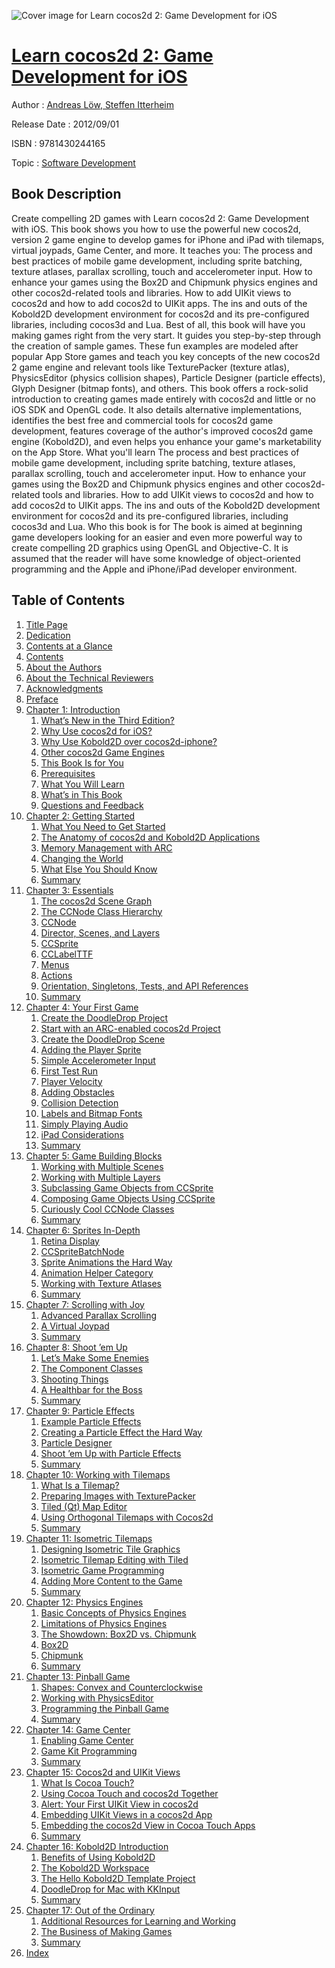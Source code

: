 ![Cover image for Learn cocos2d 2: Game Development for iOS](https://imgdetail.ebookreading.net/cover/cover/software_development/EB9781430244165.jpg)

[Learn cocos2d 2: Game Development for iOS](https://ebookreading.net/view/book/Learn+cocos2d+2%3A+Game+Development+for+iOS-EB9781430244165_1.html "Learn cocos2d 2: Game Development for iOS")
====================================================================================================================

Author : [Andreas Löw](https://ebookreading.net/search/author/Andreas+L%C3%B6w),[ Steffen Itterheim](https://ebookreading.net/search/author/+Steffen+Itterheim)

Release Date : 2012/09/01

ISBN : 9781430244165

Topic : [Software Development](https://ebookreading.net/search/category/software-development)

Book Description
-----------------

Create compelling 2D games with Learn cocos2d 2: Game Development with iOS. This book shows you how to use the powerful new cocos2d, version 2 game engine to develop games for iPhone and iPad with tilemaps, virtual joypads, Game Center, and more. It teaches you:
The process and best practices of mobile game development, including sprite batching, texture atlases, parallax scrolling, touch and accelerometer input.
How to enhance your games using the Box2D and Chipmunk physics engines and other cocos2d-related tools and libraries.
How to add UIKit views to cocos2d and how to add cocos2d to UIKit apps.
The ins and outs of the Kobold2D development environment for cocos2d and its pre-configured libraries, including cocos3d and Lua.
Best of all, this book will have you making games right from the very start. It guides you step-by-step through the creation of sample games. These fun examples are modeled after popular App Store games and teach you key concepts of the new cocos2d 2 game engine and relevant tools like TexturePacker (texture atlas), PhysicsEditor (physics collision shapes), Particle Designer (particle effects), Glyph Designer (bitmap fonts), and others.
This book offers a rock-solid introduction to creating games made entirely with cocos2d and little or no iOS SDK and OpenGL code. It also details alternative implementations, identifies the best free and commercial tools for cocos2d game development, features coverage of the author's improved cocos2d game engine (Kobold2D), and even helps you enhance your game's marketability on the App Store.
What you'll learn
The process and best practices of mobile game development, including sprite batching, texture atlases, parallax scrolling, touch and accelerometer input.
How to enhance your games using the Box2D and Chipmunk physics engines and other cocos2d-related tools and libraries.
How to add UIKit views to cocos2d and how to add cocos2d to UIKit apps.
The ins and outs of the Kobold2D development environment for cocos2d and its pre-configured libraries, including cocos3d and Lua.
Who this book is for
The book is aimed at beginning game developers looking for an easier and even more powerful way to create compelling 2D graphics using OpenGL and Objective-C. It is assumed that the reader will have some knowledge of object-oriented programming and the Apple and iPhone/iPad developer environment.
              
Table of Contents
-----------------

1. [Title Page](https://ebookreading.net/view/book/Learn+cocos2d+2%3A+Game+Development+for+iOS-EB9781430244165_2.html)
1. [Dedication](https://ebookreading.net/view/book/Learn+cocos2d+2%3A+Game+Development+for+iOS-EB9781430244165_4.html)
1. [Contents at a Glance](https://ebookreading.net/view/book/Learn+cocos2d+2%3A+Game+Development+for+iOS-EB9781430244165_5.html)
1. [Contents](https://ebookreading.net/view/book/Learn+cocos2d+2%3A+Game+Development+for+iOS-EB9781430244165_6.html)
1. [About the Authors](https://ebookreading.net/view/book/Learn+cocos2d+2%3A+Game+Development+for+iOS-EB9781430244165_7.html)
1. [About the Technical Reviewers](https://ebookreading.net/view/book/Learn+cocos2d+2%3A+Game+Development+for+iOS-EB9781430244165_8.html)
1. [Acknowledgments](https://ebookreading.net/view/book/Learn+cocos2d+2%3A+Game+Development+for+iOS-EB9781430244165_9.html)
1. [Preface](https://ebookreading.net/view/book/Learn+cocos2d+2%3A+Game+Development+for+iOS-EB9781430244165_10.html)
1. [Chapter 1: Introduction](https://ebookreading.net/view/book/Learn+cocos2d+2%3A+Game+Development+for+iOS-EB9781430244165_11.html)
    1. [What’s New in the Third Edition?](https://ebookreading.net/view/book/Learn+cocos2d+2%3A+Game+Development+for+iOS-EB9781430244165_11.html#Sec1)
    1. [Why Use cocos2d for iOS?](https://ebookreading.net/view/book/Learn+cocos2d+2%3A+Game+Development+for+iOS-EB9781430244165_11.html#Sec3)
    1. [Why Use Kobold2D over cocos2d-iphone?](https://ebookreading.net/view/book/Learn+cocos2d+2%3A+Game+Development+for+iOS-EB9781430244165_11.html#Sec12)
    1. [Other cocos2d Game Engines](https://ebookreading.net/view/book/Learn+cocos2d+2%3A+Game+Development+for+iOS-EB9781430244165_11.html#Sec13)
    1. [This Book Is for You](https://ebookreading.net/view/book/Learn+cocos2d+2%3A+Game+Development+for+iOS-EB9781430244165_11.html#Sec14)
    1. [Prerequisites](https://ebookreading.net/view/book/Learn+cocos2d+2%3A+Game+Development+for+iOS-EB9781430244165_11.html#Sec15)
    1. [What You Will Learn](https://ebookreading.net/view/book/Learn+cocos2d+2%3A+Game+Development+for+iOS-EB9781430244165_11.html#Sec18)
    1. [What’s in This Book](https://ebookreading.net/view/book/Learn+cocos2d+2%3A+Game+Development+for+iOS-EB9781430244165_11.html#Sec22)
    1. [Questions and Feedback](https://ebookreading.net/view/book/Learn+cocos2d+2%3A+Game+Development+for+iOS-EB9781430244165_11.html#Sec40)
1. [Chapter 2: Getting Started](https://ebookreading.net/view/book/Learn+cocos2d+2%3A+Game+Development+for+iOS-EB9781430244165_12.html)
    1. [What You Need to Get Started](https://ebookreading.net/view/book/Learn+cocos2d+2%3A+Game+Development+for+iOS-EB9781430244165_12.html#Sec1)
    1. [The Anatomy of cocos2d and Kobold2D Applications](https://ebookreading.net/view/book/Learn+cocos2d+2%3A+Game+Development+for+iOS-EB9781430244165_12.html#Sec14)
    1. [Memory Management with ARC](https://ebookreading.net/view/book/Learn+cocos2d+2%3A+Game+Development+for+iOS-EB9781430244165_12.html#Sec22)
    1. [Changing the World](https://ebookreading.net/view/book/Learn+cocos2d+2%3A+Game+Development+for+iOS-EB9781430244165_12.html#Sec23)
    1. [What Else You Should Know](https://ebookreading.net/view/book/Learn+cocos2d+2%3A+Game+Development+for+iOS-EB9781430244165_12.html#Sec24)
    1. [Summary](https://ebookreading.net/view/book/Learn+cocos2d+2%3A+Game+Development+for+iOS-EB9781430244165_12.html#Sec33)
1. [Chapter 3: Essentials](https://ebookreading.net/view/book/Learn+cocos2d+2%3A+Game+Development+for+iOS-EB9781430244165_13.html)
    1. [The cocos2d Scene Graph](https://ebookreading.net/view/book/Learn+cocos2d+2%3A+Game+Development+for+iOS-EB9781430244165_13.html#Sec1)
    1. [The CCNode Class Hierarchy](https://ebookreading.net/view/book/Learn+cocos2d+2%3A+Game+Development+for+iOS-EB9781430244165_13.html#Sec2)
    1. [CCNode](https://ebookreading.net/view/book/Learn+cocos2d+2%3A+Game+Development+for+iOS-EB9781430244165_13.html#Sec3)
    1. [Director, Scenes, and Layers](https://ebookreading.net/view/book/Learn+cocos2d+2%3A+Game+Development+for+iOS-EB9781430244165_13.html#Sec7)
    1. [CCSprite](https://ebookreading.net/view/book/Learn+cocos2d+2%3A+Game+Development+for+iOS-EB9781430244165_13.html#Sec18)
    1. [CCLabelTTF](https://ebookreading.net/view/book/Learn+cocos2d+2%3A+Game+Development+for+iOS-EB9781430244165_13.html#Sec20)
    1. [Menus](https://ebookreading.net/view/book/Learn+cocos2d+2%3A+Game+Development+for+iOS-EB9781430244165_13.html#Sec21)
    1. [Actions](https://ebookreading.net/view/book/Learn+cocos2d+2%3A+Game+Development+for+iOS-EB9781430244165_13.html#Sec23)
    1. [Orientation, Singletons, Tests, and API References](https://ebookreading.net/view/book/Learn+cocos2d+2%3A+Game+Development+for+iOS-EB9781430244165_13.html#Sec31)
    1. [Summary](https://ebookreading.net/view/book/Learn+cocos2d+2%3A+Game+Development+for+iOS-EB9781430244165_13.html#Sec37)
1. [Chapter 4: Your First Game](https://ebookreading.net/view/book/Learn+cocos2d+2%3A+Game+Development+for+iOS-EB9781430244165_14.html)
    1. [Create the DoodleDrop Project](https://ebookreading.net/view/book/Learn+cocos2d+2%3A+Game+Development+for+iOS-EB9781430244165_14.html#Sec1)
    1. [Start with an ARC-enabled cocos2d Project](https://ebookreading.net/view/book/Learn+cocos2d+2%3A+Game+Development+for+iOS-EB9781430244165_14.html#Sec2)
    1. [Create the DoodleDrop Scene](https://ebookreading.net/view/book/Learn+cocos2d+2%3A+Game+Development+for+iOS-EB9781430244165_14.html#Sec3)
    1. [Adding the Player Sprite](https://ebookreading.net/view/book/Learn+cocos2d+2%3A+Game+Development+for+iOS-EB9781430244165_14.html#Sec4)
    1. [Simple Accelerometer Input](https://ebookreading.net/view/book/Learn+cocos2d+2%3A+Game+Development+for+iOS-EB9781430244165_14.html#Sec5)
    1. [First Test Run](https://ebookreading.net/view/book/Learn+cocos2d+2%3A+Game+Development+for+iOS-EB9781430244165_14.html#Sec6)
    1. [Player Velocity](https://ebookreading.net/view/book/Learn+cocos2d+2%3A+Game+Development+for+iOS-EB9781430244165_14.html#Sec7)
    1. [Adding Obstacles](https://ebookreading.net/view/book/Learn+cocos2d+2%3A+Game+Development+for+iOS-EB9781430244165_14.html#Sec8)
    1. [Collision Detection](https://ebookreading.net/view/book/Learn+cocos2d+2%3A+Game+Development+for+iOS-EB9781430244165_14.html#Sec9)
    1. [Labels and Bitmap Fonts](https://ebookreading.net/view/book/Learn+cocos2d+2%3A+Game+Development+for+iOS-EB9781430244165_14.html#Sec10)
    1. [Simply Playing Audio](https://ebookreading.net/view/book/Learn+cocos2d+2%3A+Game+Development+for+iOS-EB9781430244165_14.html#Sec14)
    1. [iPad Considerations](https://ebookreading.net/view/book/Learn+cocos2d+2%3A+Game+Development+for+iOS-EB9781430244165_14.html#Sec15)
    1. [Summary](https://ebookreading.net/view/book/Learn+cocos2d+2%3A+Game+Development+for+iOS-EB9781430244165_14.html#Sec19)
1. [Chapter 5: Game Building Blocks](https://ebookreading.net/view/book/Learn+cocos2d+2%3A+Game+Development+for+iOS-EB9781430244165_15.html)
    1. [Working with Multiple Scenes](https://ebookreading.net/view/book/Learn+cocos2d+2%3A+Game+Development+for+iOS-EB9781430244165_15.html#Sec1)
    1. [Working with Multiple Layers](https://ebookreading.net/view/book/Learn+cocos2d+2%3A+Game+Development+for+iOS-EB9781430244165_15.html#Sec4)
    1. [Subclassing Game Objects from CCSprite](https://ebookreading.net/view/book/Learn+cocos2d+2%3A+Game+Development+for+iOS-EB9781430244165_15.html#Sec9)
    1. [Composing Game Objects Using CCSprite](https://ebookreading.net/view/book/Learn+cocos2d+2%3A+Game+Development+for+iOS-EB9781430244165_15.html#Sec10)
    1. [Curiously Cool CCNode Classes](https://ebookreading.net/view/book/Learn+cocos2d+2%3A+Game+Development+for+iOS-EB9781430244165_15.html#Sec11)
    1. [Summary](https://ebookreading.net/view/book/Learn+cocos2d+2%3A+Game+Development+for+iOS-EB9781430244165_15.html#Sec15)
1. [Chapter 6: Sprites In-Depth](https://ebookreading.net/view/book/Learn+cocos2d+2%3A+Game+Development+for+iOS-EB9781430244165_16.html)
    1. [Retina Display](https://ebookreading.net/view/book/Learn+cocos2d+2%3A+Game+Development+for+iOS-EB9781430244165_16.html#Sec1)
    1. [CCSpriteBatchNode](https://ebookreading.net/view/book/Learn+cocos2d+2%3A+Game+Development+for+iOS-EB9781430244165_16.html#Sec2)
    1. [Sprite Animations the Hard Way](https://ebookreading.net/view/book/Learn+cocos2d+2%3A+Game+Development+for+iOS-EB9781430244165_16.html#Sec9)
    1. [Animation Helper Category](https://ebookreading.net/view/book/Learn+cocos2d+2%3A+Game+Development+for+iOS-EB9781430244165_16.html#Sec10)
    1. [Working with Texture Atlases](https://ebookreading.net/view/book/Learn+cocos2d+2%3A+Game+Development+for+iOS-EB9781430244165_16.html#Sec11)
    1. [Summary](https://ebookreading.net/view/book/Learn+cocos2d+2%3A+Game+Development+for+iOS-EB9781430244165_16.html#Sec19)
1. [Chapter 7: Scrolling with Joy](https://ebookreading.net/view/book/Learn+cocos2d+2%3A+Game+Development+for+iOS-EB9781430244165_17.html)
    1. [Advanced Parallax Scrolling](https://ebookreading.net/view/book/Learn+cocos2d+2%3A+Game+Development+for+iOS-EB9781430244165_17.html#Sec1)
    1. [A Virtual Joypad](https://ebookreading.net/view/book/Learn+cocos2d+2%3A+Game+Development+for+iOS-EB9781430244165_17.html#Sec9)
    1. [Summary](https://ebookreading.net/view/book/Learn+cocos2d+2%3A+Game+Development+for+iOS-EB9781430244165_17.html#Sec17)
1. [Chapter 8: Shoot ’em Up](https://ebookreading.net/view/book/Learn+cocos2d+2%3A+Game+Development+for+iOS-EB9781430244165_18.html)
    1. [Let’s Make Some Enemies](https://ebookreading.net/view/book/Learn+cocos2d+2%3A+Game+Development+for+iOS-EB9781430244165_18.html#Sec2)
    1. [The Component Classes](https://ebookreading.net/view/book/Learn+cocos2d+2%3A+Game+Development+for+iOS-EB9781430244165_18.html#Sec5)
    1. [Shooting Things](https://ebookreading.net/view/book/Learn+cocos2d+2%3A+Game+Development+for+iOS-EB9781430244165_18.html#Sec6)
    1. [A Healthbar for the Boss](https://ebookreading.net/view/book/Learn+cocos2d+2%3A+Game+Development+for+iOS-EB9781430244165_18.html#Sec7)
    1. [Summary](https://ebookreading.net/view/book/Learn+cocos2d+2%3A+Game+Development+for+iOS-EB9781430244165_18.html#Sec8)
1. [Chapter 9: Particle Effects](https://ebookreading.net/view/book/Learn+cocos2d+2%3A+Game+Development+for+iOS-EB9781430244165_19.html)
    1. [Example Particle Effects](https://ebookreading.net/view/book/Learn+cocos2d+2%3A+Game+Development+for+iOS-EB9781430244165_19.html#Sec1)
    1. [Creating a Particle Effect the Hard Way](https://ebookreading.net/view/book/Learn+cocos2d+2%3A+Game+Development+for+iOS-EB9781430244165_19.html#Sec2)
    1. [Particle Designer](https://ebookreading.net/view/book/Learn+cocos2d+2%3A+Game+Development+for+iOS-EB9781430244165_19.html#Sec18)
    1. [Shoot ’em Up with Particle Effects](https://ebookreading.net/view/book/Learn+cocos2d+2%3A+Game+Development+for+iOS-EB9781430244165_19.html#Sec22)
    1. [Summary](https://ebookreading.net/view/book/Learn+cocos2d+2%3A+Game+Development+for+iOS-EB9781430244165_19.html#Sec23)
1. [Chapter 10: Working with Tilemaps](https://ebookreading.net/view/book/Learn+cocos2d+2%3A+Game+Development+for+iOS-EB9781430244165_20.html)
    1. [What Is a Tilemap?](https://ebookreading.net/view/book/Learn+cocos2d+2%3A+Game+Development+for+iOS-EB9781430244165_20.html#Sec1)
    1. [Preparing Images with TexturePacker](https://ebookreading.net/view/book/Learn+cocos2d+2%3A+Game+Development+for+iOS-EB9781430244165_20.html#Sec2)
    1. [Tiled (Qt) Map Editor](https://ebookreading.net/view/book/Learn+cocos2d+2%3A+Game+Development+for+iOS-EB9781430244165_20.html#Sec3)
    1. [Using Orthogonal Tilemaps with Cocos2d](https://ebookreading.net/view/book/Learn+cocos2d+2%3A+Game+Development+for+iOS-EB9781430244165_20.html#Sec7)
    1. [Summary](https://ebookreading.net/view/book/Learn+cocos2d+2%3A+Game+Development+for+iOS-EB9781430244165_20.html#Sec12)
1. [Chapter 11: Isometric Tilemaps](https://ebookreading.net/view/book/Learn+cocos2d+2%3A+Game+Development+for+iOS-EB9781430244165_21.html)
    1. [Designing Isometric Tile Graphics](https://ebookreading.net/view/book/Learn+cocos2d+2%3A+Game+Development+for+iOS-EB9781430244165_21.html#Sec1)
    1. [Isometric Tilemap Editing with Tiled](https://ebookreading.net/view/book/Learn+cocos2d+2%3A+Game+Development+for+iOS-EB9781430244165_21.html#Sec2)
    1. [Isometric Game Programming](https://ebookreading.net/view/book/Learn+cocos2d+2%3A+Game+Development+for+iOS-EB9781430244165_21.html#Sec6)
    1. [Adding More Content to the Game](https://ebookreading.net/view/book/Learn+cocos2d+2%3A+Game+Development+for+iOS-EB9781430244165_21.html#Sec16)
    1. [Summary](https://ebookreading.net/view/book/Learn+cocos2d+2%3A+Game+Development+for+iOS-EB9781430244165_21.html#Sec17)
1. [Chapter 12: Physics Engines](https://ebookreading.net/view/book/Learn+cocos2d+2%3A+Game+Development+for+iOS-EB9781430244165_22.html)
    1. [Basic Concepts of Physics Engines](https://ebookreading.net/view/book/Learn+cocos2d+2%3A+Game+Development+for+iOS-EB9781430244165_22.html#Sec1)
    1. [Limitations of Physics Engines](https://ebookreading.net/view/book/Learn+cocos2d+2%3A+Game+Development+for+iOS-EB9781430244165_22.html#Sec2)
    1. [The Showdown: Box2D vs. Chipmunk](https://ebookreading.net/view/book/Learn+cocos2d+2%3A+Game+Development+for+iOS-EB9781430244165_22.html#Sec3)
    1. [Box2D](https://ebookreading.net/view/book/Learn+cocos2d+2%3A+Game+Development+for+iOS-EB9781430244165_22.html#Sec4)
    1. [Chipmunk](https://ebookreading.net/view/book/Learn+cocos2d+2%3A+Game+Development+for+iOS-EB9781430244165_22.html#Sec12)
    1. [Summary](https://ebookreading.net/view/book/Learn+cocos2d+2%3A+Game+Development+for+iOS-EB9781430244165_22.html#Sec19)
1. [Chapter 13: Pinball Game](https://ebookreading.net/view/book/Learn+cocos2d+2%3A+Game+Development+for+iOS-EB9781430244165_23.html)
    1. [Shapes: Convex and Counterclockwise](https://ebookreading.net/view/book/Learn+cocos2d+2%3A+Game+Development+for+iOS-EB9781430244165_23.html#Sec1)
    1. [Working with PhysicsEditor](https://ebookreading.net/view/book/Learn+cocos2d+2%3A+Game+Development+for+iOS-EB9781430244165_23.html#Sec2)
    1. [Programming the Pinball Game](https://ebookreading.net/view/book/Learn+cocos2d+2%3A+Game+Development+for+iOS-EB9781430244165_23.html#Sec8)
    1. [Summary](https://ebookreading.net/view/book/Learn+cocos2d+2%3A+Game+Development+for+iOS-EB9781430244165_23.html#Sec20)
1. [Chapter 14: Game Center](https://ebookreading.net/view/book/Learn+cocos2d+2%3A+Game+Development+for+iOS-EB9781430244165_24.html)
    1. [Enabling Game Center](https://ebookreading.net/view/book/Learn+cocos2d+2%3A+Game+Development+for+iOS-EB9781430244165_24.html#Sec1)
    1. [Game Kit Programming](https://ebookreading.net/view/book/Learn+cocos2d+2%3A+Game+Development+for+iOS-EB9781430244165_24.html#Sec7)
    1. [Summary](https://ebookreading.net/view/book/Learn+cocos2d+2%3A+Game+Development+for+iOS-EB9781430244165_24.html#Sec17)
1. [Chapter 15: Cocos2d and UIKit Views](https://ebookreading.net/view/book/Learn+cocos2d+2%3A+Game+Development+for+iOS-EB9781430244165_25.html)
    1. [What Is Cocoa Touch?](https://ebookreading.net/view/book/Learn+cocos2d+2%3A+Game+Development+for+iOS-EB9781430244165_25.html#Sec1)
    1. [Using Cocoa Touch and cocos2d Together](https://ebookreading.net/view/book/Learn+cocos2d+2%3A+Game+Development+for+iOS-EB9781430244165_25.html#Sec2)
    1. [Alert: Your First UIKit View in cocos2d](https://ebookreading.net/view/book/Learn+cocos2d+2%3A+Game+Development+for+iOS-EB9781430244165_25.html#Sec8)
    1. [Embedding UIKit Views in a cocos2d App](https://ebookreading.net/view/book/Learn+cocos2d+2%3A+Game+Development+for+iOS-EB9781430244165_25.html#Sec9)
    1. [Embedding the cocos2d View in Cocoa Touch Apps](https://ebookreading.net/view/book/Learn+cocos2d+2%3A+Game+Development+for+iOS-EB9781430244165_25.html#Sec18)
    1. [Summary](https://ebookreading.net/view/book/Learn+cocos2d+2%3A+Game+Development+for+iOS-EB9781430244165_25.html#Sec23)
1. [Chapter 16: Kobold2D Introduction](https://ebookreading.net/view/book/Learn+cocos2d+2%3A+Game+Development+for+iOS-EB9781430244165_26.html)
    1. [Benefits of Using Kobold2D](https://ebookreading.net/view/book/Learn+cocos2d+2%3A+Game+Development+for+iOS-EB9781430244165_26.html#Sec1)
    1. [The Kobold2D Workspace](https://ebookreading.net/view/book/Learn+cocos2d+2%3A+Game+Development+for+iOS-EB9781430244165_26.html#Sec7)
    1. [The Hello Kobold2D Template Project](https://ebookreading.net/view/book/Learn+cocos2d+2%3A+Game+Development+for+iOS-EB9781430244165_26.html#Sec8)
    1. [DoodleDrop for Mac with KKInput](https://ebookreading.net/view/book/Learn+cocos2d+2%3A+Game+Development+for+iOS-EB9781430244165_26.html#Sec15)
    1. [Summary](https://ebookreading.net/view/book/Learn+cocos2d+2%3A+Game+Development+for+iOS-EB9781430244165_26.html#Sec16)
1. [Chapter 17: Out of the Ordinary](https://ebookreading.net/view/book/Learn+cocos2d+2%3A+Game+Development+for+iOS-EB9781430244165_27.html)
    1. [Additional Resources for Learning and Working](https://ebookreading.net/view/book/Learn+cocos2d+2%3A+Game+Development+for+iOS-EB9781430244165_27.html#Sec1)
    1. [The Business of Making Games](https://ebookreading.net/view/book/Learn+cocos2d+2%3A+Game+Development+for+iOS-EB9781430244165_27.html#Sec16)
    1. [Summary](https://ebookreading.net/view/book/Learn+cocos2d+2%3A+Game+Development+for+iOS-EB9781430244165_27.html#Sec33)
1. [Index](https://ebookreading.net/view/book/Learn+cocos2d+2%3A+Game+Development+for+iOS-EB9781430244165_28.html)
